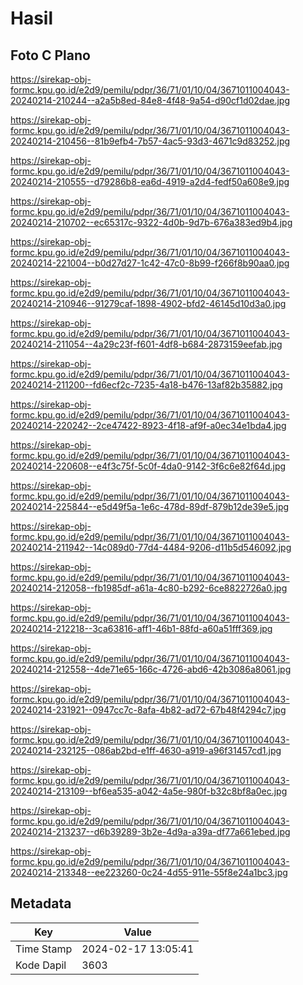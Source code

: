 # Hasil

## Foto C Plano

https://sirekap-obj-formc.kpu.go.id/e2d9/pemilu/pdpr/36/71/01/10/04/3671011004043-20240214-210244--a2a5b8ed-84e8-4f48-9a54-d90cf1d02dae.jpg

https://sirekap-obj-formc.kpu.go.id/e2d9/pemilu/pdpr/36/71/01/10/04/3671011004043-20240214-210456--81b9efb4-7b57-4ac5-93d3-4671c9d83252.jpg

https://sirekap-obj-formc.kpu.go.id/e2d9/pemilu/pdpr/36/71/01/10/04/3671011004043-20240214-210555--d79286b8-ea6d-4919-a2d4-fedf50a608e9.jpg

https://sirekap-obj-formc.kpu.go.id/e2d9/pemilu/pdpr/36/71/01/10/04/3671011004043-20240214-210702--ec65317c-9322-4d0b-9d7b-676a383ed9b4.jpg

https://sirekap-obj-formc.kpu.go.id/e2d9/pemilu/pdpr/36/71/01/10/04/3671011004043-20240214-221004--b0d27d27-1c42-47c0-8b99-f266f8b90aa0.jpg

https://sirekap-obj-formc.kpu.go.id/e2d9/pemilu/pdpr/36/71/01/10/04/3671011004043-20240214-210946--91279caf-1898-4902-bfd2-46145d10d3a0.jpg

https://sirekap-obj-formc.kpu.go.id/e2d9/pemilu/pdpr/36/71/01/10/04/3671011004043-20240214-211054--4a29c23f-f601-4df8-b684-2873159eefab.jpg

https://sirekap-obj-formc.kpu.go.id/e2d9/pemilu/pdpr/36/71/01/10/04/3671011004043-20240214-211200--fd6ecf2c-7235-4a18-b476-13af82b35882.jpg

https://sirekap-obj-formc.kpu.go.id/e2d9/pemilu/pdpr/36/71/01/10/04/3671011004043-20240214-220242--2ce47422-8923-4f18-af9f-a0ec34e1bda4.jpg

https://sirekap-obj-formc.kpu.go.id/e2d9/pemilu/pdpr/36/71/01/10/04/3671011004043-20240214-220608--e4f3c75f-5c0f-4da0-9142-3f6c6e82f64d.jpg

https://sirekap-obj-formc.kpu.go.id/e2d9/pemilu/pdpr/36/71/01/10/04/3671011004043-20240214-225844--e5d49f5a-1e6c-478d-89df-879b12de39e5.jpg

https://sirekap-obj-formc.kpu.go.id/e2d9/pemilu/pdpr/36/71/01/10/04/3671011004043-20240214-211942--14c089d0-77d4-4484-9206-d11b5d546092.jpg

https://sirekap-obj-formc.kpu.go.id/e2d9/pemilu/pdpr/36/71/01/10/04/3671011004043-20240214-212058--fb1985df-a61a-4c80-b292-6ce8822726a0.jpg

https://sirekap-obj-formc.kpu.go.id/e2d9/pemilu/pdpr/36/71/01/10/04/3671011004043-20240214-212218--3ca63816-aff1-46b1-88fd-a60a51fff369.jpg

https://sirekap-obj-formc.kpu.go.id/e2d9/pemilu/pdpr/36/71/01/10/04/3671011004043-20240214-212558--4de71e65-166c-4726-abd6-42b3086a8061.jpg

https://sirekap-obj-formc.kpu.go.id/e2d9/pemilu/pdpr/36/71/01/10/04/3671011004043-20240214-231921--0947cc7c-8afa-4b82-ad72-67b48f4294c7.jpg

https://sirekap-obj-formc.kpu.go.id/e2d9/pemilu/pdpr/36/71/01/10/04/3671011004043-20240214-232125--086ab2bd-e1ff-4630-a919-a96f31457cd1.jpg

https://sirekap-obj-formc.kpu.go.id/e2d9/pemilu/pdpr/36/71/01/10/04/3671011004043-20240214-213109--bf6ea535-a042-4a5e-980f-b32c8bf8a0ec.jpg

https://sirekap-obj-formc.kpu.go.id/e2d9/pemilu/pdpr/36/71/01/10/04/3671011004043-20240214-213237--d6b39289-3b2e-4d9a-a39a-df77a661ebed.jpg

https://sirekap-obj-formc.kpu.go.id/e2d9/pemilu/pdpr/36/71/01/10/04/3671011004043-20240214-213348--ee223260-0c24-4d55-911e-55f8e24a1bc3.jpg


## Metadata

| Key        | Value               |
| ---------- | ------------------- |
| Time Stamp | 2024-02-17 13:05:41 |
| Kode Dapil | 3603                |



